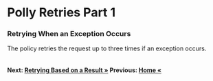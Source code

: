 # Polly Retries Part 1

### Retrying When an Exception Occurs
The policy retries the request up to three times if an exception occurs.

``` cs --region retryIfException --source-file .\src\Program.cs --project .\src\PollyDemo.csproj 
```

#### Next: [Retrying Based on a Result  &raquo;](./retryIfIncorrectStatus.md) Previous: [Home &laquo;](../README.md)